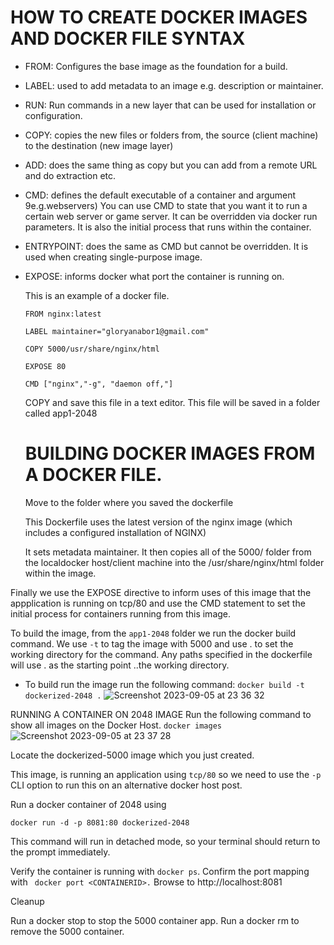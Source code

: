 # HOW TO CREATE DOCKER IMAGES AND DOCKER FILE SYNTAX
* FROM: Configures the base image as the foundation for a build.

* LABEL: used to add metadata to an image e.g. description or maintainer.
  
* RUN: Run commands in a new layer that can be used for installation or configuration.
  
* COPY: copies the new files or folders from, the source (client machine) to the destination (new image layer)
  
* ADD: does the same thing as copy but you can add from a remote URL and do extraction etc.
  
* CMD: defines the default executable of a container and argument 9e.g.webservers) You can use CMD to state that you want it to run a certain web server or game server. It can be overridden via docker run parameters. It is also the initial process that runs within the container.

* ENTRYPOINT: does the same as CMD but cannot be overridden. It is used when creating single-purpose image.

* EXPOSE: informs docker what port the container is running on.

  This is an example of a docker file.
  ````
  FROM nginx:latest

  LABEL maintainer="gloryanabor1@gmail.com"

  COPY 5000/usr/share/nginx/html

  EXPOSE 80

  CMD ["nginx","-g", "daemon off,"]
  ````
  COPY and save this file in a text editor. This file will be saved in a folder called app1-2048
  
   # BUILDING DOCKER IMAGES FROM A DOCKER FILE.
  Move to the folder where you saved the dockerfile
  
  This Dockerfile uses the latest version of the nginx image (which includes a configured installation of NGINX)

  It sets metadata maintainer. It then copies all of the 5000/ folder from the localdocker host/client machine into the /usr/share/nginx/html folder within the image.

Finally we use the EXPOSE directive to inform uses of this image that the appplication is running on tcp/80 and use the CMD statement to set the initial process for containers running from this image.

To build the image, from the ``app1-2048`` folder we run the docker build command. 
We use ``-t`` to tag the image with 5000 and use . to set the working directory for the command. 
Any paths specified in the dockerfile will use . as the starting point ..the working directory.

* To build run the image run the following command:
``
docker build -t dockerized-2048 .
``
![Screenshot 2023-09-05 at 23 36 32](https://github.com/Egal212/DEVOPS-PROJECTS1.0/assets/114033502/57278472-0685-44f2-8cc3-21d832afca94)


RUNNING A CONTAINER ON 2048 IMAGE
Run the following command to show all images on the Docker Host.
``
docker images
``
![Screenshot 2023-09-05 at 23 37 28](https://github.com/Egal212/DEVOPS-PROJECTS1.0/assets/114033502/1a097094-9a95-4263-b414-0c0f07e3cab6)

Locate the dockerized-5000 image which you just created.

This image, is running an application using ``tcp/80`` so we need to use the ``-p`` 
CLI option to run this on an alternative docker host post.

Run a docker container of 2048 using

``
docker run -d -p 8081:80 dockerized-2048
``



This command will run in detached mode, so your terminal should return to the prompt immediately.

Verify the container is running with ``docker ps``.
Confirm the port mapping with
`` 
docker port <CONTAINERID>.
``
Browse to http://localhost:8081



Cleanup

Run a docker stop <CONTAINERID> to stop the 5000 container app.
Run a docker rm <CONTAINERID> to remove the 5000 container.



 
  
  
